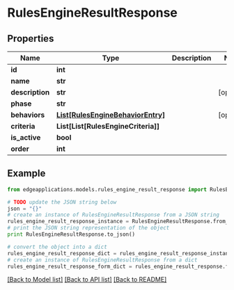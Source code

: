 # RulesEngineResultResponse


## Properties
Name | Type | Description | Notes
------------ | ------------- | ------------- | -------------
**id** | **int** |  | 
**name** | **str** |  | 
**description** | **str** |  | [optional] 
**phase** | **str** |  | 
**behaviors** | [**List[RulesEngineBehaviorEntry]**](RulesEngineBehaviorEntry.md) |  | [optional] 
**criteria** | **List[List[RulesEngineCriteria]]** |  | 
**is_active** | **bool** |  | 
**order** | **int** |  | 

## Example

```python
from edgeapplications.models.rules_engine_result_response import RulesEngineResultResponse

# TODO update the JSON string below
json = "{}"
# create an instance of RulesEngineResultResponse from a JSON string
rules_engine_result_response_instance = RulesEngineResultResponse.from_json(json)
# print the JSON string representation of the object
print RulesEngineResultResponse.to_json()

# convert the object into a dict
rules_engine_result_response_dict = rules_engine_result_response_instance.to_dict()
# create an instance of RulesEngineResultResponse from a dict
rules_engine_result_response_form_dict = rules_engine_result_response.from_dict(rules_engine_result_response_dict)
```
[[Back to Model list]](../README.md#documentation-for-models) [[Back to API list]](../README.md#documentation-for-api-endpoints) [[Back to README]](../README.md)


